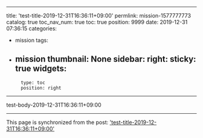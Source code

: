 
---
title: 'test-title-2019-12-31T16:36:11+09:00'
permlink: mission-1577777773
catalog: true
toc_nav_num: true
toc: true
position: 9999
date: 2019-12-31 07:36:15
categories:
- mission
tags:
- mission
thumbnail: None
sidebar:
    right:
        sticky: true
widgets:
    -
        type: toc
        position: right
---


test-body-2019-12-31T16:36:11+09:00

- - -

This page is synchronized from the post: ['test-title-2019-12-31T16:36:11+09:00'](https://steemit.com/@buk.world/mission-1577777773)
